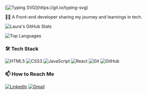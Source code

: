 [![Typing SVG](https://readme-typing-svg.demolab.com?font=Fira+Code&pause=1000&color=F7F409&width=435&lines=%F0%9F%91%8B+Hi%2C+I'm+Laura!)](https://git.io/typing-svg)

👩‍💻 A Front-end developer sharing my journey and learnings in tech.

![Laura's GitHub Stats](https://github-readme-stats.vercel.app/api?username=laura-barcellos&show_icons=true&title_color=F7F409&text_color=F7F409&icon_color=F7F409&bg_color=0D1117&hide_border=true)

![Top Languages](https://github-readme-stats.vercel.app/api/top-langs/?username=laura-barcellos&layout=compact&title_color=F7F409&text_color=F7F409&bg_color=0D1117&hide_border=true)

### 🛠️ Tech Stack

![HTML5](https://img.shields.io/badge/HTML5-E34F26?style=for-the-badge&logo=html5&logoColor=white)
![CSS3](https://img.shields.io/badge/CSS3-1572B6?style=for-the-badge&logo=css3&logoColor=white)
![JavaScript](https://img.shields.io/badge/JavaScript-F7DF1E?style=for-the-badge&logo=javascript&logoColor=black)
![React](https://img.shields.io/badge/React-61DAFB?style=for-the-badge&logo=react&logoColor=black)
![Git](https://img.shields.io/badge/Git-F05032?style=for-the-badge&logo=git&logoColor=white)
![GitHub](https://img.shields.io/badge/GitHub-181717?style=for-the-badge&logo=github&logoColor=white)

### 📫 How to Reach Me

[![LinkedIn](https://img.shields.io/badge/LinkedIn-0077B5?style=for-the-badge&logo=linkedin&logoColor=white)](https://www.linkedin.com/in/laura-barcellos-3057902aa/)
[![Gmail](https://img.shields.io/badge/Gmail-D14836?style=for-the-badge&logo=gmail&logoColor=white)](mailto:lauraabarcellos12@gmail.com)
